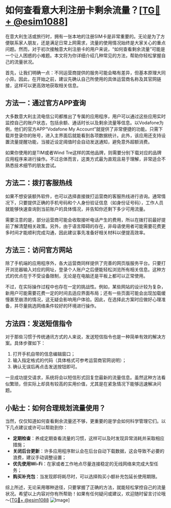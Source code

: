 # 如何查看意大利注册卡剩余流量？[[TG💪+ @esim1088](https://t.me/s/esim1088)]

在意大利生活或旅行时，拥有一张本地的注册SIM卡是非常重要的。无论是为了方便联系家人朋友，还是满足日常上网需求，流量的使用情况始终是大家关心的重点问题。然而，对于初次接触意大利注册卡的用户来说，“如何查看剩余流量”可能是一个让人困惑的小难题。本文将为你详细介绍几种常见的方法，帮助你轻松掌握自己的流量状况。

首先，让我们明确一点：不同运营商提供的服务可能会略有差异，但基本原理大同小异。因此，在开始之前，建议先确认自己所使用的具体运营商名称及其官网链接，这样可以更高效地获取相关信息。

## 方法一：通过官方APP查询

大多数意大利主流电信公司都推出了专属的应用程序，用户可以通过这些应用实时监控自己的账户状态，包括余额、通话时长以及剩余流量等信息。以Vodafone为例，他们的官方APP“Vodafone My Account”就提供了非常便捷的功能。只需下载并登录你的账号，进入主界面后就能看到各项数据统计。此外，该应用还支持设置流量提醒功能，当接近设定阈值时会自动发送通知，避免意外超额消费。

如果你使用的是TIM或者Wind Tre这样的其他品牌，则需要分别下载对应的品牌应用程序来进行操作。不过总体而言，这类方式最为直观且易于理解，非常适合不熟悉技术细节的朋友尝试。

## 方法二：拨打客服热线

如果不想安装额外软件，也可以选择直接拨打运营商的客服热线进行咨询。通常情况下，只要提供正确的手机号码和个人身份验证信息（如身份证号码），工作人员就能够快速查询到当前账户的具体情况，并告知你还剩下多少可用流量。

需要注意的是，部分运营商可能会收取接听电话产生的费用，所以在拨打前最好提前了解清楚相关政策。另外，由于语言障碍的存在，非母语使用者可能需要花费更多时间才能顺利完成沟通，因此建议事先准备好相关材料以便提高效率。

## 方法三：访问官方网站

除了手机端的应用程序外，各大运营商同样提供了完善的网页版服务平台。只要打开浏览器输入对应的网址，登录个人账户之后便能轻松浏览所有相关信息。这种方式的优点在于不受设备限制，无论是在电脑还是平板上都可以正常使用。

不过，在实际操作过程中也存在一定的挑战性。例如，某些网站的设计较为复杂，新用户可能需要花费一定的时间去适应界面布局；还有一些页面可能会出现加载缓慢甚至崩溃的情况，这无疑会影响用户体验。因此，在选择此方案时应做好心理准备，并尽量挑选网络条件较好的环境进行操作。

## 方法四：发送短信指令

对于那些习惯于传统通讯方式的人来说，发送短信指令也是一种简单有效的解决方案。具体步骤如下：

1. 打开手机自带的信息编辑窗口；
2. 输入指定格式的代码（具体格式可参考运营商官网说明）；
3. 确认无误后再点击发送按钮即可。

一旦成功提交请求，系统将会以短信形式回复您最新的流量信息。虽然这种方法看似繁琐，但实际上却具有较高的实用价值，尤其是在紧急情况下能够迅速解决问题。

## 小贴士：如何合理规划流量使用？

当然，仅仅知道如何查看剩余流量还不够，更重要的是学会如何科学管理它们。以下几点建议或许可以帮助到你：

- **定期检查**：养成定期查看流量的习惯，这样可以及时发现异常消耗并采取相应措施；
- **关闭后台更新**：许多应用程序默认会在后台自动下载数据，这会导致不必要的浪费，建议手动调整设置；
- **优先使用Wi-Fi**：在家或者工作地点尽量连接稳定的无线网络来完成大型任务；
- **购买补充包**：当发现即将耗尽时，可以选择购买小额补充包延长使用期限。

综上所述，无论采用哪种途径，只要掌握了正确的方法，就能轻松掌控自己的流量状况。希望以上内容对你有所帮助！如果有任何疑问或建议，欢迎随时留言讨论哦～[[TG💪+ @esim1088](https://t.me/s/esim1088) ![Image](https://i.postimg.cc/4NQfJmqS/Snipaste-2025-05-13-00-14-12.png)]